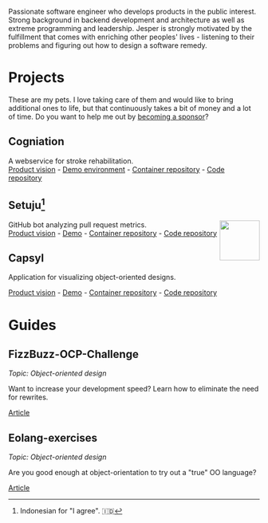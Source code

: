 Passionate software engineer who develops products in the public interest. Strong background in backend development and architecture as well as extreme programming and leadership. Jesper is strongly motivated by the fulfillment that comes with enriching other peoples' lives - listening to their problems and figuring out how to design a software remedy.

# Projects
These are my pets. I love taking care of them and would like to bring additional ones to life, but that continuously takes a bit of money and a lot of time. Do you want to help me out by [becoming a sponsor](https://github.com/sponsors/jesperolsson-se)?

## Cogniation  
A webservice for stroke rehabilitation.  
[Product vision](https://github.com/jesperolsson-se/cogniation/blob/main/README.md) - [Demo environment](https://cogniation.jesperolsson.se/) - [Container repository](https://hub.docker.com/repository/docker/jesperolssonse/cogniation) - [Code repository](https://github.com/jesperolsson-se/cogniation)

## Setuju[^setuju]
<img src="https://avatars2.githubusercontent.com/in/220165" width="80px" height="80px" align="right"/>

GitHub bot analyzing pull request metrics.  
[Product vision](https://github.com/jesperolsson-se/setuju/blob/main/README.md) - [Demo](https://github.com/jesperolsson-se/setuju/pull/27#issuecomment-1206425402) - [Container repository](https://hub.docker.com/repository/docker/jesperolssonse/setuju) - [Code repository](https://github.com/jesperolsson-se/setuju)

## Capsyl

Application for visualizing object-oriented designs.


[Product vision](https://github.com/jesperolsson-se/capsyl/blob/main/README.md) - [Demo](https://github.com/jesperolsson-se/FizzBuzz-OCP-Challenge/blob/main/src/main/java/org/example/rearrange/positive/fizzBuzz.svg) - [Container repository](https://hub.docker.com/repository/docker/jesperolssonse/capsyl) - [Code repository](https://github.com/jesperolsson-se/capsyl)

# Guides
## FizzBuzz-OCP-Challenge

_Topic: Object-oriented design_

Want to increase your development speed? Learn how to eliminate the need for rewrites.

[Article](https://github.com/jesperolsson-se/FizzBuzz-OCP-Challenge/blob/main/README.md)

## Eolang-exercises

_Topic: Object-oriented design_

Are you good enough at object-orientation to try out a "true" OO language?

[Article](https://github.com/jesperolsson-se/Eolang-exercises/blob/main/README.md)

[^setuju]:
    Indonesian for "I agree". :indonesia:

<!--
**jesperolsson-se/jesperolsson-se** is a ✨ _special_ ✨ repository because its `README.md` (this file) appears on your GitHub profile.

Here are some ideas to get you started:

- 🔭 I’m currently working on ...
- 🌱 I’m currently learning ...
- 👯 I’m looking to collaborate on ...
- 🤔 I’m looking for help with ...
- 💬 Ask me about ...
- 📫 How to reach me: ...
- 😄 Pronouns: ...
- ⚡ Fun fact: ...
-->
